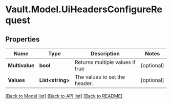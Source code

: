 # Vault.Model.UiHeadersConfigureRequest

## Properties

Name | Type | Description | Notes
------------ | ------------- | ------------- | -------------
**Multivalue** | **bool** | Returns multiple values if true | [optional] 
**Values** | **List&lt;string&gt;** | The values to set the header. | [optional] 

[[Back to Model list]](../README.md#documentation-for-models) [[Back to API list]](../README.md#documentation-for-api-endpoints) [[Back to README]](../README.md)

